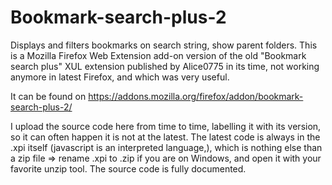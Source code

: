 # Bookmark-search-plus-2
Displays and filters bookmarks on search string, show parent folders.  This is a Mozilla Firefox Web Extension add-on version of the old "Bookmark search plus" XUL extension published by Alice0775 in its time, not working anymore in latest Firefox, and which was very useful.


It can be found on https://addons.mozilla.org/firefox/addon/bookmark-search-plus-2/

I upload the source code here from time to time, labelling it with its version, so it can often happen it is not at the latest.
The latest code is always in the .xpi itself (javascript is an interpreted language,), which is nothing else than a zip file => rename .xpi to .zip if you are on Windows, and open it with your favorite unzip tool.
The source code is fully documented.

